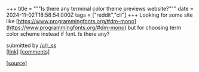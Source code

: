+++
title = """Is there any terminal color theme previews website?"""
date = 2024-11-02T18:58:54.000Z
tags = ["reddit","cli"]
+++
Looking for some site like [https://www.programmingfonts.org/#dm-mono](https://www.programmingfonts.org/#dm-mono) but for choosing term color scheme instead if font. Is there any?

submitted by [/u/r\_ss](https://www.reddit.com/user/r_ss)  
[\[link\]](https://www.reddit.com/r/commandline/comments/1gi3myy/is_there_any_terminal_color_theme_previews_website/) [\[comments\]](https://www.reddit.com/r/commandline/comments/1gi3myy/is_there_any_terminal_color_theme_previews_website/)

[[source]](https://www.reddit.com/r/commandline/comments/1gi3myy/is_there_any_terminal_color_theme_previews_website/)
